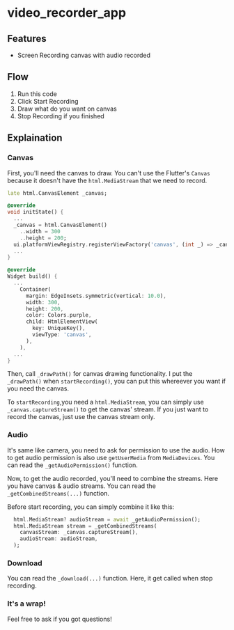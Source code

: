 # video_recorder_app

## Features
- Screen Recording canvas with audio recorded

## Flow
1. Run this code
2. Click Start Recording
3. Draw what do you want on canvas
4. Stop Recording if you finished

## Explaination
### Canvas
First, you'll need the canvas to draw.
You can't use the Flutter's `Canvas` because it doesn't have the `html.MediaStream` that we need to record.

```dart
late html.CanvasElement _canvas;

@override
void initState() {
  ...
  _canvas = html.CanvasElement()
    ..width = 300
    ..height = 200;
  ui.platformViewRegistry.registerViewFactory('canvas', (int _) => _canvas);
  ...
}

@override
Widget build() {
  ...
    Container(
      margin: EdgeInsets.symmetric(vertical: 10.0),
      width: 300,
      height: 200,
      color: Colors.purple,
      child: HtmlElementView(
        key: UniqueKey(),
        viewType: 'canvas',
      ),
    ),
  ...
}
```

Then, call `_drawPath()` for canvas drawing functionality.
I put the `_drawPath()` when `startRecording()`, you can put this whereever you want if you need the canvas.

To `startRecording`,you need a `html.MediaStream`, you can simply use `_canvas.captureStream()` to get the canvas' stream.
If you just want to record the canvas, just use the canvas stream only. 

### Audio
It's same like camera, you need to ask for permission to use the audio.
How to get audio permission is also use `getUserMedia` from `MediaDevices`.
You can read the `_getAudioPermission()` function.

Now, to get the audio recorded, you'll need to combine the streams.
Here you have canvas & audio streams.
You can read the `_getCombinedStreams(...)` function.

Before start recording, you can simply combine it like this:
```dart
  html.MediaStream? audioStream = await _getAudioPermission();
  html.MediaStream stream = _getCombinedStreams(
    canvasStream: _canvas.captureStream(),
    audioStream: audioStream,
  );
```

### Download
You can read the `_download(...)` function.
Here, it get called when stop recording.

### It's a wrap!
Feel free to ask if you got questions!
